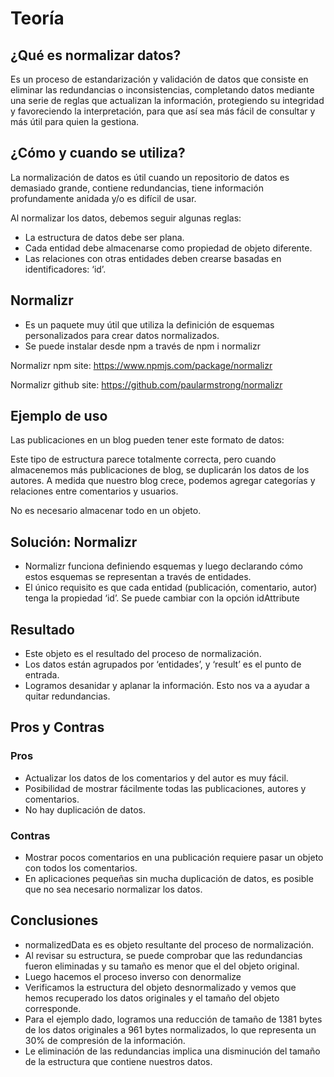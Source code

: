 # Teoría

## ¿Qué es normalizar datos?

Es un proceso de estandarización y validación de datos que consiste en eliminar las redundancias o inconsistencias, completando datos mediante una serie de reglas que actualizan la información, protegiendo su integridad y favoreciendo la interpretación, para que así sea más fácil de consultar y más útil para quien la gestiona.

## ¿Cómo y cuando se utiliza?

La normalización de datos es útil cuando un repositorio de datos es demasiado grande, contiene redundancias, tiene información profundamente anidada y/o es difícil de usar. 

Al normalizar los datos, debemos seguir algunas reglas:

- La estructura de datos debe ser plana.
- Cada entidad debe almacenarse como propiedad de objeto diferente.
- Las relaciones con otras entidades deben crearse basadas en identificadores: ‘id’.

## Normalizr

- Es un paquete muy útil que utiliza la definición de esquemas personalizados para crear datos normalizados.
- Se puede instalar desde npm a través de npm i normalizr

Normalizr npm site: https://www.npmjs.com/package/normalizr 

Normalizr github site: https://github.com/paularmstrong/normalizr

## Ejemplo de uso

Las publicaciones en un blog pueden tener este formato de datos:

Este tipo de estructura parece totalmente correcta, pero cuando almacenemos más publicaciones de blog, se duplicarán los datos de los autores. A medida que nuestro blog crece, podemos agregar categorías y relaciones entre comentarios y usuarios.

No es necesario almacenar todo en un objeto.

## Solución: Normalizr
- Normalizr funciona definiendo esquemas y luego declarando cómo estos esquemas se representan a través de entidades.
- El único requisito es que cada entidad (publicación, comentario, autor) tenga la propiedad ‘id’. Se puede cambiar con la opción idAttribute

## Resultado
- Este objeto es el resultado del proceso de normalización.
- Los datos están agrupados por ‘entidades’, y ‘result’ es el punto de entrada. 
- Logramos desanidar y aplanar la información. Esto nos va a ayudar a quitar redundancias.

## Pros y Contras

### Pros

- Actualizar los datos de los comentarios y del autor es muy fácil.
- Posibilidad de mostrar fácilmente todas las publicaciones, autores y comentarios.
- No hay duplicación de datos.

### Contras

- Mostrar pocos comentarios en una publicación requiere pasar un objeto con todos los comentarios.
- En aplicaciones pequeñas sin mucha duplicación de datos, es posible que no sea necesario normalizar los datos.

## Conclusiones

- normalizedData es es objeto resultante del proceso de normalización.
- Al revisar su estructura, se puede comprobar que las redundancias fueron eliminadas y su tamaño es menor que el del objeto original.
- Luego hacemos el proceso inverso con denormalize
- Verificamos la estructura del objeto desnormalizado y vemos que hemos recuperado los datos originales y el tamaño del objeto corresponde.
- Para el ejemplo dado, logramos una reducción de tamaño de 1381 bytes de los datos originales a 961 bytes normalizados, lo que representa un 30% de compresión de la información.
- Le eliminación de las redundancias implica una disminución del tamaño de la estructura que contiene nuestros datos.

